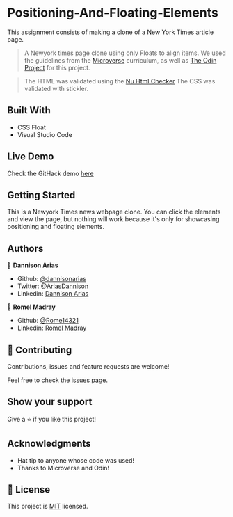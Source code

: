 # Positioning-And-Floating-Elements
This assignment consists of making a clone of a New York Times article page.

> A Newyork times page clone using only Floats to align items. We used the guidelines from the [Microverse](https://www.microverse.org) curriculum, as well as [The Odin Project](https://www.theodinproject.com/) for this project.

> The HTML was validated using the [Nu Html Checker](https://validator.w3.org/nu/#textarea)
> The CSS was validated with stickler. 

## Built With

- CSS Float
- Visual Studio Code

## Live Demo

Check the GitHack demo [here](https://rawcdn.githack.com/dannisonarias/Positioning-And-Floating-Elements/b1926b7c612ba5af602ee2ce185e8d2f2802fd85/index.html)

## Getting Started

This is a Newyork Times news webpage clone. You can click the elements and view the page, but nothing will work because it's only for showcasing positioning and floating elements.


## Authors

👤 **Dannison Arias**

- Github: [@dannisonarias](https://github.com/dannisonarias)
- Twitter: [@AriasDannison](https://twitter.com/AriasDannison)
- Linkedin: [Dannison Arias](https://www.linkedin.com/in/dannison-arias-777919190/)

👤 **Romel Madray**

- Github: [@Rome14321](https://github.com/Romel4321)
- Linkedin: [Romel Madray](https://www.linkedin.com/in/romel-madray-714b86196/)

## 🤝 Contributing

Contributions, issues and feature requests are welcome!

Feel free to check the [issues page](https://github.com/dannisonarias/Positioning-And-Floating-Elements/issues).

## Show your support

Give a ⭐️ if you like this project!

## Acknowledgments

- Hat tip to anyone whose code was used!
- Thanks to Microverse and Odin!

## 📝 License

This project is [MIT](https://opensource.org/licenses/MIT) licensed.
